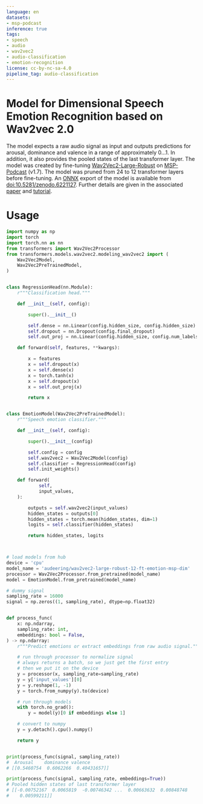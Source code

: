 ```yaml
---
language: en
datasets:
- msp-podcast
inference: true
tags:
- speech
- audio
- wav2vec2
- audio-classification
- emotion-recognition
license: cc-by-nc-sa-4.0
pipeline_tag: audio-classification
---
```


# Model for Dimensional Speech Emotion Recognition based on Wav2vec 2.0

The model expects a raw audio signal as input and outputs predictions for arousal, dominance and valence in a range of approximately 0...1. In addition, it also provides the pooled states of the last transformer layer. The model was created by fine-tuning [
Wav2Vec2-Large-Robust](https://huggingface.co/facebook/wav2vec2-large-robust) on [MSP-Podcast](https://ecs.utdallas.edu/research/researchlabs/msp-lab/MSP-Podcast.html) (v1.7). The model was pruned from 24 to 12 transformer layers before fine-tuning. An [ONNX](https://onnx.ai/") export of the model is available from [doi:10.5281/zenodo.6221127](https://zenodo.org/record/6221127). Further details are given in the associated [paper](https://arxiv.org/abs/2203.07378) and [tutorial](https://github.com/audeering/w2v2-how-to).

# Usage

```python
import numpy as np
import torch
import torch.nn as nn
from transformers import Wav2Vec2Processor
from transformers.models.wav2vec2.modeling_wav2vec2 import (
    Wav2Vec2Model,
    Wav2Vec2PreTrainedModel,
)


class RegressionHead(nn.Module):
    r"""Classification head."""

    def __init__(self, config):

        super().__init__()

        self.dense = nn.Linear(config.hidden_size, config.hidden_size)
        self.dropout = nn.Dropout(config.final_dropout)
        self.out_proj = nn.Linear(config.hidden_size, config.num_labels)

    def forward(self, features, **kwargs):

        x = features
        x = self.dropout(x)
        x = self.dense(x)
        x = torch.tanh(x)
        x = self.dropout(x)
        x = self.out_proj(x)

        return x


class EmotionModel(Wav2Vec2PreTrainedModel):
    r"""Speech emotion classifier."""

    def __init__(self, config):

        super().__init__(config)

        self.config = config
        self.wav2vec2 = Wav2Vec2Model(config)
        self.classifier = RegressionHead(config)
        self.init_weights()

    def forward(
            self,
            input_values,
    ):

        outputs = self.wav2vec2(input_values)
        hidden_states = outputs[0]
        hidden_states = torch.mean(hidden_states, dim=1)
        logits = self.classifier(hidden_states)

        return hidden_states, logits



# load models from hub
device = 'cpu'
model_name = 'audeering/wav2vec2-large-robust-12-ft-emotion-msp-dim'
processor = Wav2Vec2Processor.from_pretrained(model_name)
model = EmotionModel.from_pretrained(model_name)

# dummy signal
sampling_rate = 16000
signal = np.zeros((1, sampling_rate), dtype=np.float32)


def process_func(
    x: np.ndarray,
    sampling_rate: int,
    embeddings: bool = False,
) -> np.ndarray:
    r"""Predict emotions or extract embeddings from raw audio signal."""

    # run through processor to normalize signal
    # always returns a batch, so we just get the first entry
    # then we put it on the device
    y = processor(x, sampling_rate=sampling_rate)
    y = y['input_values'][0]
    y = y.reshape(1, -1)
    y = torch.from_numpy(y).to(device)

    # run through models
    with torch.no_grad():
        y = model(y)[0 if embeddings else 1]

    # convert to numpy
    y = y.detach().cpu().numpy()

    return y


print(process_func(signal, sampling_rate))
#  Arousal    dominance valence
# [[0.5460754  0.6062266  0.40431657]]

print(process_func(signal, sampling_rate, embeddings=True))
# Pooled hidden states of last transformer layer
# [[-0.00752167  0.0065819  -0.00746342 ...  0.00663632  0.00848748
#    0.00599211]]
```
